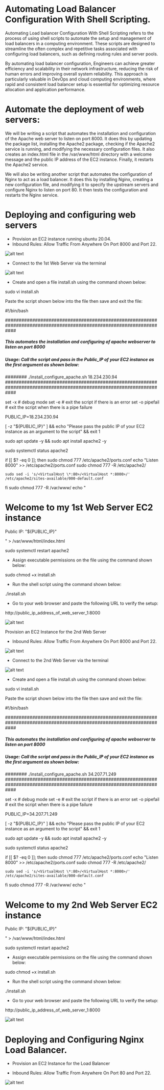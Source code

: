 # Automating Load Balancer Configuration With Shell Scripting.

Automating Load balancer Configuration With Shell Scripting refers to the process of using shell scripts to automate the setup and management of load balancers in a computing environment. These scripts are designed to streamline the often complex and repetitive tasks associated with configuring load balancers, such as defining routing rules and server pools.

By automating load balancer configuration, Engineers can achieve greater efficiency and scalability in their network infrastructure, reducing the risk of human errors and improving overall system reliability. This approach is particularly valuable in DevOps and cloud computing environments, where rapid and consistent load balancer setup is essential for optimizing resource allocation and application performance.

# Automate the deployment of web servers:

We will be writing a script that automates the installation and configuration of the Apache web server to listen on port 8000. It does this by updating the package list, installing the Apache2 package, checking if the Apache2 service is running, and modifying the necessary configuration files. It also creates an index.html file in the /var/www/html directory with a welcome message and the public IP address of the EC2 instance. Finally, it restarts the Apache2 service.

We will also be writing another script that automates the configuration of Nginx to act as a load balancer. It does this by installing Nginx, creating a new configuration file, and modifying it to specify the upstream servers and configure Nginx to listen on port 80. It then tests the configuration and restarts the Nginx service.

# Deploying and configuring web servers
* Provision an EC2 instance running ubuntu 20.04.
* Inbound Rules: Allow Traffic From Anywhere On Port 8000 and Port 22.

![alt text](<Images/Screenshot 2024-03-30 154626.png>)

* Connect to the 1st Web Server via the terminal

![alt text](<Images/Screenshot 2024-03-30 161924.png>)
* Create and open a file install.sh using the command shown below:

sudo vi install.sh

Paste the script shown below into the file then save and exit the file:

#!/bin/bash

####################################################################################################################
##### This automates the installation and configuring of apache webserver to listen on port 8000
##### Usage: Call the script and pass in the Public_IP of your EC2 instance as the first argument as shown below:
######## ./install_configure_apache.sh 18.234.230.94
####################################################################################################################

set -x # debug mode
set -e # exit the script if there is an error
set -o pipefail # exit the script when there is a pipe failure

PUBLIC_IP=18.234.230.94

[ -z "${PUBLIC_IP}" ] && echo "Please pass the public IP of your EC2 instance as an argument to the script" && exit 1

sudo apt update -y &&  sudo apt install apache2 -y

sudo systemctl status apache2

if [[ $? -eq 0 ]]; then
    sudo chmod 777 /etc/apache2/ports.conf
    echo "Listen 8000" >> /etc/apache2/ports.conf
    sudo chmod 777 -R /etc/apache2/

    sudo sed -i 's/<VirtualHost \*:80>/<VirtualHost *:8000>/' /etc/apache2/sites-available/000-default.conf

fi
sudo chmod 777 -R /var/www/
echo "<!DOCTYPE html>
        <html>
        <head>
            <title>My EC2 Instance</title>
        </head>
        <body>
            <h1>Welcome to my 1st Web Server EC2 instance</h1>
            <p>Public IP: "${PUBLIC_IP}"</p>
        </body>
        </html>" > /var/www/html/index.html

sudo systemctl restart apache2

* Assign executable permissions on the file using the command shown below:

sudo chmod +x install.sh

* Run the shell script using the command shown below:

./install.sh

* Go to your web browser and paste the following URL to verify the setup:

http://public_ip_address_of_web_server_1:8000

![alt text](<Images/Screenshot 2024-03-30 182527.png>)

Provision an EC2 Instance for the 2nd Web Server
* Inbound Rules: Allow Traffic From Anywhere On Port 8000 and Port 22.

![alt text](<Images/Screenshot 2024-03-30 175304.png>)

* Connect to the 2nd Web Server via the terminal

![alt text](<Images/Screenshot 2024-03-30 180422.png>)

* Create and open a file install.sh using the command shown below:

sudo vi install.sh

Paste the script shown below into the file then save and exit the file:

#!/bin/bash

####################################################################################################################
##### This automates the installation and configuring of apache webserver to listen on port 8000
##### Usage: Call the script and pass in the Public_IP of your EC2 instance as the first argument as shown below:
######## ./install_configure_apache.sh 34.207.71.249
####################################################################################################################

set -x # debug mode
set -e # exit the script if there is an error
set -o pipefail # exit the script when there is a pipe failure

PUBLIC_IP=34.207.71.249

[ -z "${PUBLIC_IP}" ] && echo "Please pass the public IP of your EC2 instance as an argument to the script" && exit 1

sudo apt update -y &&  sudo apt install apache2 -y

sudo systemctl status apache2

if [[ $? -eq 0 ]]; then
    sudo chmod 777 /etc/apache2/ports.conf
    echo "Listen 8000" >> /etc/apache2/ports.conf
    sudo chmod 777 -R /etc/apache2/

    sudo sed -i 's/<VirtualHost \*:80>/<VirtualHost *:8000>/' /etc/apache2/sites-available/000-default.conf

fi
sudo chmod 777 -R /var/www/
echo "<!DOCTYPE html>
        <html>
        <head>
            <title>My EC2 Instance</title>
        </head>
        <body>
            <h1>Welcome to my 2nd Web Server EC2 instance</h1>
            <p>Public IP: "${PUBLIC_IP}"</p>
        </body>
        </html>" > /var/www/html/index.html

sudo systemctl restart apache2

* Assign executable permissions on the file using the command shown below:

sudo chmod +x install.sh

* Run the shell script using the command shown below:

./install.sh

* Go to your web browser and paste the following URL to verify the setup:

http://public_ip_address_of_web_server_1:8000

![alt text](<Images/Screenshot 2024-03-30 181530.png>)


# Deploying and Configuring Nginx Load Balancer.

* Provision an EC2 Instance for the Load Balancer

* Inbound Rules: Allow Traffic From Anywhere On Port 80 and Port 22.

![alt text](<Images/Screenshot 2024-03-30 183608.png>)